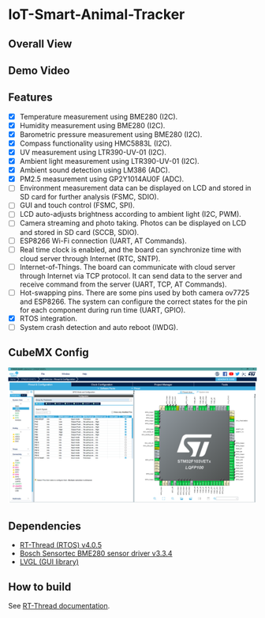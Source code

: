 # IoT-Smart-Animal-Tracker

## Overall View

## Demo Video

## Features
- [x] Temperature measurement using BME280 (I2C).
- [x] Humidity measurement using BME280 (I2C).
- [x] Barometric pressure measurement using BME280 (I2C).
- [x] Compass functionality using HMC5883L (I2C).
- [x] UV measurement using LTR390-UV-01 (I2C).
- [x] Ambient light measurement using LTR390-UV-01 (I2C).
- [x] Ambient sound detection using LM386 (ADC).
- [x] PM2.5 measurement using GP2Y1014AU0F (ADC).
- [ ] Environment measurement data can be displayed on LCD and stored in SD card for further analysis (FSMC, SDIO).
- [ ] GUI and touch control (FSMC, SPI).
- [ ] LCD auto-adjusts brightness according to ambient light (I2C, PWM).
- [ ] Camera streaming and photo taking. Photos can be displayed on LCD and stored in SD card (SCCB, SDIO).
- [ ] ESP8266 Wi-Fi connection (UART, AT Commands).
- [ ] Real time clock is enabled, and the board can synchronize time with cloud server through Internet (RTC, SNTP).
- [ ] Internet-of-Things. The board can communicate with cloud server through Internet via TCP protocol. It can send data to the server and receive command from the server (UART, TCP, AT Commands).
- [ ] Hot-swapping pins. There are some pins used by both camera ov7725 and ESP8266. The system can configure the correct states for the pin for each component during run time (UART, GPIO).
- [x] RTOS integration.
- [ ] System crash detection and auto reboot (IWDG).

## CubeMX Config
<img src="img/CubeMX.png" width="1024">

## Dependencies
- [RT-Thread (RTOS) v4.0.5](https://github.com/RT-Thread/rt-thread)
- [Bosch Sensortec BME280 sensor driver v3.3.4](https://github.com/BoschSensortec/BME280_driver)
- [LVGL (GUI library)](https://github.com/lvgl/lvgl)

## How to build
See [RT-Thread documentation](https://www.rt-thread.org/document/site/#/development-tools/env/env).
